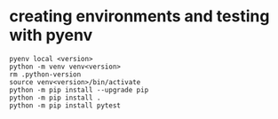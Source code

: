 # creating environments and testing with pyenv 

```
pyenv local <version>
python -m venv venv<version>
rm .python-version
source venv<version>/bin/activate
python -m pip install --upgrade pip
python -m pip install .
python -m pip install pytest
```
